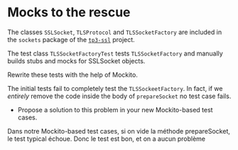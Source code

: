 # Mocks to the rescue

The classes `SSLSocket`, `TLSProtocol` and `TLSSocketFactory` are included in the `sockets` package of the [`tp3-ssl`](../code/tp3-ssl) project.

The test class `TLSSocketFactoryTest` tests `TLSSocketFactory` and manually builds stubs and mocks for SSLSocket objects.

Rewrite these tests with the help of Mockito.

The initial tests fail to completely test the `TLSSockeetFactory`. In fact, if we *entirely* remove the code inside the body of `prepareSocket` no test case fails.

- Propose a solution to this problem in your new Mockito-based test cases.

Dans notre Mockito-based test cases, si on vide la méthode prepareSocket, le test typical échoue.
Donc le test est bon, et on a aucun problème
